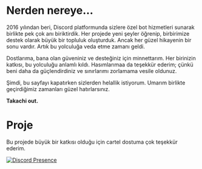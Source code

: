 # Nerden nereye...

2016 yılından beri, Discord platformunda sizlere özel bot hizmetleri sunarak birlikte pek çok anı biriktirdik. 
Her projede yeni şeyler öğrenip, birbirimize destek olarak büyük bir topluluk oluşturduk. Ancak her güzel hikayenin bir sonu vardır. Artık bu yolculuğa veda etme zamanı geldi.

Dostlarıma, bana olan güveniniz ve desteğiniz için minnettarım. Her birinizin katkısı, bu yolculuğu anlamlı kıldı. Hasımlarımaa da teşekkür ederim; çünkü beni daha da güçlendirdiniz ve sınırlarımı zorlamama vesile oldunuz.

Şimdi, bu sayfayı kapatırken sizlerden helallik istiyorum. Umarım birlikte geçirdiğimiz zamanları güzel hatırlarsınız.

**Takachi out.**

# Proje
Bu projede büyük bir katkısı olduğu için cartel dostuma çok teşekkür ederim.

[![Discord Presence](https://lanyard.cnrad.dev/api/719117042904727635)](https://discord.com/users/719117042904727635)
